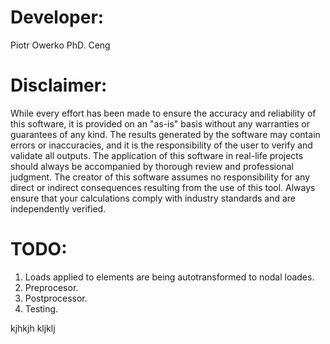 # Developer:
Piotr Owerko PhD. Ceng    

# Disclaimer:
While every effort has been made to ensure the accuracy and reliability of this software, it is provided on an "as-is" basis without any warranties or guarantees of any kind. The results generated by the software may contain errors or inaccuracies, and it is the responsibility of the user to verify and validate all outputs. The application of this software in real-life projects should always be accompanied by thorough review and professional judgment. The creator of this software assumes no responsibility for any direct or indirect consequences resulting from the use of this tool. Always ensure that your calculations comply with industry standards and are independently verified.

# TODO:
1. Loads applied to elements are being autotransformed to nodal loades.
2. Preprocesor.
3. Postprocessor.
4. Testing.

kjhkjh
kljklj
